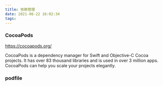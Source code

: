 ```yaml
---
title: 依赖管理
date: 2021-06-22 16:02:34
tags:
---
```

### CocoaPods
https://cocoapods.org/

CocoaPods is a dependency manager for Swift and Objective-C Cocoa projects. It has over 83 thousand libraries and is used in over 3 million apps. CocoaPods can help you scale your projects elegantly.

### podfile